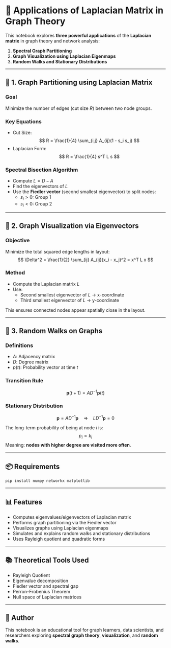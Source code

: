 
# 🔷 Applications of Laplacian Matrix in Graph Theory

This notebook explores **three powerful applications** of the **Laplacian matrix** in graph theory and network analysis:

1. **Spectral Graph Partitioning**
2. **Graph Visualization using Laplacian Eigenmaps**
3. **Random Walks and Stationary Distributions**

---

## 📌 1. Graph Partitioning using Laplacian Matrix

### Goal
Minimize the number of edges (cut size $R$) between two node groups.

### Key Equations
- Cut Size:
  $$
  R = \frac{1}{4} \sum_{i,j} A_{ij}(1 - s_i s_j)
  $$
- Laplacian Form:
  $$
  R = \frac{1}{4} s^T L s
  $$

### Spectral Bisection Algorithm
- Compute $L = D - A$
- Find the eigenvectors of $L$
- Use the **Fiedler vector** (second smallest eigenvector) to split nodes:
  - $s_i > 0$: Group 1
  - $s_i < 0$: Group 2

---

## 📌 2. Graph Visualization via Eigenvectors

### Objective
Minimize the total squared edge lengths in layout:
$$
\Delta^2 = \frac{1}{2} \sum_{ij} A_{ij}(x_i - x_j)^2 = x^T L x
$$

### Method
- Compute the Laplacian matrix $L$
- Use:
  - Second smallest eigenvector of $L$ → x-coordinate
  - Third smallest eigenvector of $L$ → y-coordinate

This ensures connected nodes appear spatially close in the layout.

---

## 📌 3. Random Walks on Graphs

### Definitions
- $A$: Adjacency matrix
- $D$: Degree matrix
- $p(t)$: Probability vector at time $t$

### Transition Rule
$$
\mathbf{p}(t+1) = A D^{-1} \mathbf{p}(t)
$$

### Stationary Distribution
$$
\mathbf{p} = A D^{-1} \mathbf{p} \quad \Rightarrow \quad L D^{-1} \mathbf{p} = 0
$$

The long-term probability of being at node $i$ is:
$$
p_i \propto k_i
$$
Meaning: **nodes with higher degree are visited more often**.

---

## 📦 Requirements

```bash
pip install numpy networkx matplotlib
```

---

## 📊 Features

- Computes eigenvalues/eigenvectors of Laplacian matrix
- Performs graph partitioning via the Fiedler vector
- Visualizes graphs using Laplacian eigenmaps
- Simulates and explains random walks and stationary distributions
- Uses Rayleigh quotient and quadratic forms

---

## 📚 Theoretical Tools Used

- Rayleigh Quotient
- Eigenvalue decomposition
- Fiedler vector and spectral gap
- Perron–Frobenius Theorem
- Null space of Laplacian matrices

---

## 👤 Author

This notebook is an educational tool for graph learners, data scientists, and researchers exploring **spectral graph theory**, **visualization**, and **random walks**.
